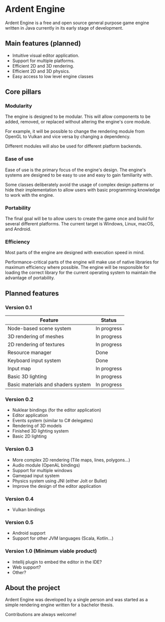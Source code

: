 # Ardent Engine

Ardent Engine is a free and open source general purpose game engine written in Java currently in its early stage of development.

## Main features (planned)

* Intuitive visual editor application.
* Support for multiple platforms.
* Efficient 2D and 3D rendering.
* Efficient 2D and 3D physics.
* Easy access to low level engine classes

## Core pillars

### Modularity

The engine is designed to be modular.
This will allow components to be added, removed, or replaced without altering the engine's core module.

For example, it will be possible to change the rendering module from OpenGL to Vulkan and vice versa by changing a dependency.

Different modules will also be used for different platform backends.

### Ease of use

Ease of use is the primary focus of the engine's design.
The engine's systems are designed to be easy to use and easy to gain familiarity with.

Some classes deliberately avoid the usage of complex design patterns or hide their implementation to allow users with basic programming knowledge to work with the engine.

### Portability

The final goal will be to allow users to create the game once and build for several different platforms.
The current target is Windows, Linux, macOS, and Android.

### Efficiency

Most parts of the engine are designed with execution speed in mind.

Performance-critical parts of the engine will make use of native libraries for maximum efficiency where possible.
The engine will be responsible for loading the correct library for the current operating system to maintain the advantage of portability.

## Planned features

### Version 0.1

| Feature                            | Status      |
|------------------------------------|-------------|
| Node-based scene system            | In progress |
| 3D rendering of meshes             | In progress |
| 2D rendering of textures           | In progress |
| Resource manager                   | Done        |
| Keyboard input system              | Done        |
| Input map                          | In progress |
| Basic 3D lighting                  | In progress |
| Basic materials and shaders system | In progress |

### Version 0.2

* Nuklear bindings (for the editor application)
* Editor application
* Events system (similar to C# delegates)
* Rendering of 3D models
* Finished 3D lighting system
* Basic 2D lighting

### Version 0.3

* More complex 2D rendering (Tile maps, lines, polygons...)
* Audio module (OpenAL bindings)
* Support for multiple windows
* Gamepad input system
* Physics system using JNI (either Jolt or Bullet)
* Improve the design of the editor application

### Version 0.4

* Vulkan bindings

### Version 0.5

* Android support
* Support for other JVM languages (Scala, Kotlin...)

### Version 1.0 (Minimum viable product)

* Intellij plugin to embed the editor in the IDE?
* Web support?
* Other?

## About the project

Ardent Engine was developed by a single person and was started as a simple rendering engine written for a bachelor thesis.

Contributions are always welcome!
